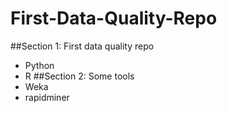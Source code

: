 # First-Data-Quality-Repo

##Section 1: First data quality repo 
- Python 
- R
##Section 2: Some tools
- Weka 
- rapidminer 
